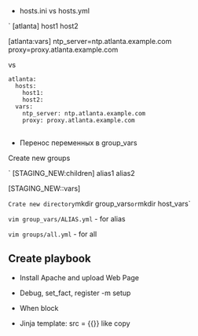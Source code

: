 ##
- hosts.ini vs hosts.yml

`
[atlanta]
host1
host2

[atlanta:vars]
ntp_server=ntp.atlanta.example.com
proxy=proxy.atlanta.example.com

vs

```
atlanta:
  hosts:
    host1:
    host2:
  vars:
    ntp_server: ntp.atlanta.example.com
    proxy: proxy.atlanta.example.com
```



##
-  Перенос переменных в group_vars

Create new groups

`
[STAGING_NEW:children]
alias1
alias2

[STAGING_NEW::vars]


`
Crate new directory
`mkdir group_vars`
or
`mkdir host_vars`

`vim group_vars/ALIAS.yml` - for alias



`vim groups/all.yml` - for all




## Create playbook

- Install Apache and upload Web Page


- Debug, set_fact, register
 -m setup


- When block

- Jinja 
template: src = {{}} like copy

